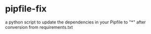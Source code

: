 # pipfile-fix
a python script to update the dependencies in your Pipfile to "*" after conversion from requirements.txt
